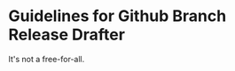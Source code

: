 Guidelines for Github Branch Release Drafter
===========================================

It's not a free-for-all.

